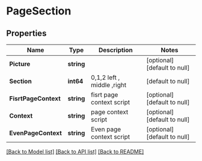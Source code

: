 # PageSection

## Properties
Name | Type | Description | Notes
------------ | ------------- | ------------- | -------------
**Picture** | **string** |  | [optional] [default to null]
**Section** | **int64** | 0,1,2  left , middle ,right | [default to null]
**FisrtPageContext** | **string** | fisrt page context script | [optional] [default to null]
**Context** | **string** | page context script              | [optional] [default to null]
**EvenPageContext** | **string** | Even page context script | [optional] [default to null]

[[Back to Model list]](../README.md#documentation-for-models) [[Back to API list]](../README.md#documentation-for-api-endpoints) [[Back to README]](../README.md)


